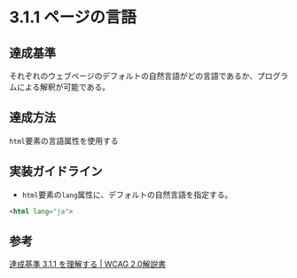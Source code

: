 # 3.1.1 ページの言語

## 達成基準
それぞれのウェブページのデフォルトの自然言語がどの言語であるか、プログラムによる解釈が可能である。

## 達成方法
`html`要素の言語属性を使用する

## 実装ガイドライン
- `html`要素の`lang`属性に、デフォルトの自然言語を指定する。
```HTML
<html lang="ja">
```

## 参考
[達成基準 3.1.1 を理解する | WCAG 2.0解説書](https://waic.jp/docs/UNDERSTANDING-WCAG20/meaning-doc-lang-id.html)